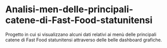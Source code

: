# Analisi-men-delle-principali-catene-di-Fast-Food-statunitensi
Progetto in cui si visualizzano alcuni dati relativi ai menù delle principali catene di Fast Food statunitensi attraverso delle belle dashboard grafiche.
